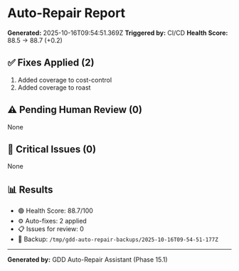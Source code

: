 # Auto-Repair Report

**Generated:** 2025-10-16T09:54:51.369Z
**Triggered by:** CI/CD
**Health Score:** 88.5 → 88.7 (+0.2)

## ✅ Fixes Applied (2)

1. Added coverage to cost-control
2. Added coverage to roast

## ⚠️ Pending Human Review (0)

None

## 🔴 Critical Issues (0)

None

## 📊 Results

- 🟢 Health Score: 88.7/100
- ⚙️ Auto-fixes: 2 applied
- 📋 Issues for review: 0
- 💾 Backup: `/tmp/gdd-auto-repair-backups/2025-10-16T09-54-51-177Z`

---

**Generated by:** GDD Auto-Repair Assistant (Phase 15.1)
